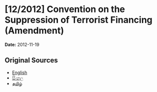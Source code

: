 # [12/2012] Convention on the Suppression of Terrorist Financing (Amendment)

**Date:** 2012-11-19

## Original Sources

- [English](https://documents.gov.lk/view/bills/2012/11/12-2012_E.pdf)
- [සිංහල](https://documents.gov.lk/view/bills/2012/11/12-2012_S.pdf)
- [தமிழ்](https://documents.gov.lk/view/bills/2012/11/12-2012_T.pdf)
